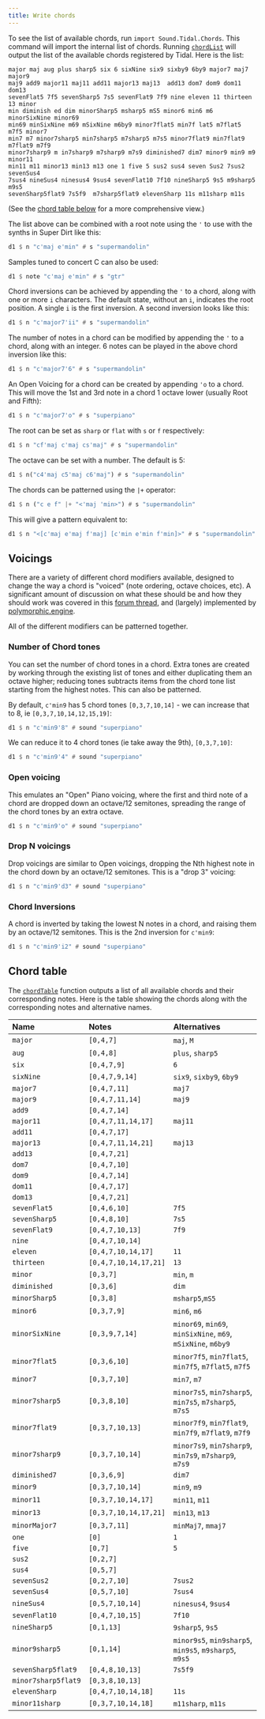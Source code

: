```yaml
---
title: Write chords
---
```


To see the list of available chords, run `import Sound.Tidal.Chords`. This command will import the internal list of chords. Running [`chordList`](/reference/tidal/functions/chords/#chordlist) will output the list of the available chords registered by Tidal. Here is the list:

```
major maj aug plus sharp5 six 6 sixNine six9 sixby9 6by9 major7 maj7 major9
maj9 add9 major11 maj11 add11 major13 maj13  add13 dom7 dom9 dom11 dom13
sevenFlat5 7f5 sevenSharp5 7s5 sevenFlat9 7f9 nine eleven 11 thirteen 13 minor
min diminish ed dim minorSharp5 msharp5 mS5 minor6 min6 m6 minorSixNine minor69
min69 minSixNine m69 mSixNine m6by9 minor7flat5 min7f lat5 m7flat5 m7f5 minor7
min7 m7 minor7sharp5 min7sharp5 m7sharp5 m7s5 minor7flat9 min7flat9 m7flat9 m7f9
minor7sharp9 m in7sharp9 m7sharp9 m7s9 diminished7 dim7 minor9 min9 m9 minor11
min11 m11 minor13 min13 m13 one 1 five 5 sus2 sus4 seven Sus2 7sus2 sevenSus4
7sus4 nineSus4 ninesus4 9sus4 sevenFlat10 7f10 nineSharp5 9s5 m9sharp5 m9s5
sevenSharp5flat9 7s5f9  m7sharp5flat9 elevenSharp 11s m11sharp m11s
```

(See the [chord table below](#chord-table) for a more comprehensive view.)

The list above can be combined with a root note using the `'` to use with the synths in Super Dirt like this:

```haskell
d1 $ n "c'maj e'min" # s "supermandolin"
```

Samples tuned to concert C can also be used:
```haskell
d1 $ note "c'maj e'min" # s "gtr"
```

Chord inversions can be achieved by appending the `'` to a chord, along with one or more `i` characters.
The default state, without an `i`, indicates the root position.
A single `i` is the first inversion. A second inversion looks like this:

```haskell
d1 $ n "c'major7'ii" # s "supermandolin"
```

The number of notes in a chord can be modified by appending the `'` to a chord, along with an integer. 6 notes can be played in the above chord inversion like this:

```haskell
d1 $ n "c'major7'6" # s "supermandolin"
```

An Open Voicing for a chord can be created by appending `'o` to a chord. This will move the 1st and 3rd note in a chord 1 octave lower (usually Root and Fifth):

```haskell
d1 $ n "c'major7'o" # s "superpiano"
```

The root can be set as `sharp` or `flat` with `s` or `f` respectively:

```haskell
d1 $ n "cf'maj c'maj cs'maj" # s "supermandolin"
```

The octave can be set with a number. The default is 5:
```haskell
d1 $ n("c4'maj c5'maj c6'maj") # s "supermandolin"
```

The chords can be patterned using the `|+` operator:
```haskell
d1 $ n ("c e f" |+ "<'maj 'min>") # s "supermandolin"
```
This will give a pattern equivalent to:

```haskell
d1 $ n "<[c'maj e'maj f'maj] [c'min e'min f'min]>" # s "supermandolin"
```

## Voicings

There are a variety of different chord modifiers available, designed to change the way a chord is "voiced" (note ordering, octave choices, etc). A significant amount of discussion on what these should be and how they should work was covered in this [forum thread](https://club.tidalcycles.org/t/rfc-working-on-making-chord-naming-chordlist-more-consistent/2717/52), and (largely) implemented by [polymorphic.engine](https://github.com/tidalcycles/Tidal/pull/931).

All of the different modifiers can be patterned together.

### Number of Chord tones

You can set the number of chord tones in a chord. Extra tones are created by working through the existing list of tones and either duplicating them an octave higher; reducing tones subtracts items from the chord tone list starting from the highest notes. This can also be patterned.

By default, `c'min9` has 5 chord tones `[0,3,7,10,14]` - we can increase that to 8, ie `[0,3,7,10,14,12,15,19]`:

```haskell
d1 $ n "c'min9'8" # sound "superpiano"
```

We can reduce it to 4 chord tones (ie take away the 9th), `[0,3,7,10]`:
```haskell
d1 $ n "c'min9'4" # sound "superpiano"
```

### Open voicing

This emulates an "Open" Piano voicing, where the first and third note of a chord are dropped down an octave/12 semitones, spreading the range of the chord tones by an extra octave.

```haskell
d1 $ n "c'min9'o" # sound "superpiano"
```

### Drop N voicings

Drop voicings are similar to Open voicings, dropping the Nth highest note in the chord down by an octave/12 semitones. This is a "drop 3" voicing:

```haskell
d1 $ n "c'min9'd3" # sound "superpiano"
```

### Chord Inversions

A chord is inverted by taking the lowest N notes in a chord, and raising them by an octave/12 semitones. This is the 2nd inversion for `c'min9`:

```haskell
d1 $ n "c'min9'i2" # sound "superpiano"
```


## Chord table

The [`chordTable`](/reference/tidal/functions/chords/#chordtable) function outputs a list of all available chords and their corresponding notes.
Here is the table showing the chords along with the corresponding notes and alternative names.

| Name                | Notes                     | Alternatives
|:--------------------|:--------------------------|:----------------
| `major`             | `[0,4,7]`                 | `maj`, `M`
| `aug`               | `[0,4,8]`                 | `plus`, `sharp5`
| `six`               | `[0,4,7,9]`               | `6`
| `sixNine`           | `[0,4,7,9,14]`            | `six9`, `sixby9`, `6by9`
| `major7`            | `[0,4,7,11]`              | `maj7`
| `major9`            | `[0,4,7,11,14]`           | `maj9`
| `add9`              | `[0,4,7,14]`              |
| `major11`           | `[0,4,7,11,14,17]`        | `maj11`
| `add11`             | `[0,4,7,17]`              |
| `major13`           | `[0,4,7,11,14,21]`        | `maj13`
| `add13`             | `[0,4,7,21]`              |
| `dom7`              | `[0,4,7,10]`              |
| `dom9`              | `[0,4,7,14]`              |
| `dom11`             | `[0,4,7,17]`              |
| `dom13`             | `[0,4,7,21]`              |
| `sevenFlat5`        | `[0,4,6,10]`              | `7f5`
| `sevenSharp5`       | `[0,4,8,10]`              | `7s5`
| `sevenFlat9`        | `[0,4,7,10,13]`           | `7f9`
| `nine`              | `[0,4,7,10,14]`           |
| `eleven`            | `[0,4,7,10,14,17]`        | `11`
| `thirteen`          | `[0,4,7,10,14,17,21]`     | `13`
| `minor`             | `[0,3,7]`                 | `min`, `m`
| `diminished`        | `[0,3,6]`                 | `dim`
| `minorSharp5`       | `[0,3,8]`                 | `msharp5`,`mS5`
| `minor6`            | `[0,3,7,9]`               | `min6`, `m6`
| `minorSixNine`      | `[0,3,9,7,14]`            | `minor69`, `min69`, `minSixNine`, `m69`, `mSixNine`, `m6by9`
| `minor7flat5`       | `[0,3,6,10]`              | `minor7f5`, `min7flat5`, `min7f5`, `m7flat5`, `m7f5`
| `minor7`            | `[0,3,7,10]`              | `min7`, `m7`
| `minor7sharp5`      | `[0,3,8,10]`              | `minor7s5`, `min7sharp5`, `min7s5`, `m7sharp5`, `m7s5`
| `minor7flat9`       | `[0,3,7,10,13]`           | `minor7f9`, `min7flat9`, `min7f9`, `m7flat9`, `m7f9`
| `minor7sharp9`      | `[0,3,7,10,14]`           | `minor7s9`, `min7sharp9`, `min7s9`, `m7sharp9`, `m7s9`
| `diminished7`       | `[0,3,6,9]`               | `dim7`
| `minor9`            | `[0,3,7,10,14]`           | `min9`, `m9`
| `minor11`           | `[0,3,7,10,14,17]`        | `min11`, `m11`
| `minor13`           | `[0,3,7,10,14,17,21]`     | `min13`, `m13`
| `minorMajor7`       | `[0,3,7,11]`              | `minMaj7`, `mmaj7`
| `one`               | `[0]`                     | `1`
| `five`              | `[0,7]`                   | `5`
| `sus2`              | `[0,2,7]`                 |
| `sus4`              | `[0,5,7]`                 |
| `sevenSus2`         | `[0,2,7,10]`              | `7sus2`
| `sevenSus4`         | `[0,5,7,10]`              | `7sus4`
| `nineSus4`          | `[0,5,7,10,14]`           | `ninesus4`, `9sus4`
| `sevenFlat10`       | `[0,4,7,10,15]`           | `7f10`
| `nineSharp5`        | `[0,1,13]`                | `9sharp5`, `9s5`
| `minor9sharp5`      | `[0,1,14]`                | `minor9s5`, `min9sharp5`, `min9s5`, `m9sharp5`, `m9s5`
| `sevenSharp5flat9`  | `[0,4,8,10,13]`           | `7s5f9`
| `minor7sharp5flat9` | `[0,3,8,10,13]`           |
| `elevenSharp`       | `[0,4,7,10,14,18]`        | `11s`
| `minor11sharp`      | `[0,3,7,10,14,18]`        | `m11sharp`, `m11s`
